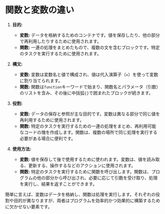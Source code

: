 # 関数と変数の違い

1. **目的:**
   - **変数:** データを格納するためのコンテナです。値を保存したり、他の部分で再利用したりするために使用されます。
   - **関数:** 一連の処理をまとめたもので、複数の文を含むブロックです。特定のタスクを実行するために使用されます。

2. **構文:**
   - **変数:** 変数は変数名と値で構成され、値は代入演算子（`=`）を使って変数に割り当てられます。
   - **関数:** 関数は`function`キーワードで始まり、関数名とパラメータ（引数）のリストを含み、その後に中括弧`{}`で囲まれたブロックが続きます。

3. **役割:**
   - **変数:** データの保存と参照が主な目的です。変数は異なる部分で同じ値を再利用するために使用されます。
   - **関数:** 特定のタスクを実行するための一連の処理をまとめ、再利用可能なコードの塊を作成します。関数は、複数の場所で同じ処理を実行する必要がある場合に便利です。

4. **使用方法:**
   - **変数:** 値を保存して後で使用するために使われます。変数は、値を読み取る、更新する、操作するなどのアクションに使用されます。
   - **関数:** 特定のタスクを実行するために関数を呼び出します。関数は、プログラムの他の部分から呼び出され、必要に応じて引数を受け取り、処理を実行し、結果を返すことができます。

簡単に言えば、変数はデータを格納し、関数は処理を実行します。それぞれの役割や目的が異なりますが、両者はプログラムを効率的かつ効果的に構築するために欠かせない要素です。
